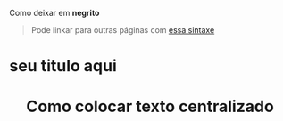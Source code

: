 Como deixar em **negrito**

> Pode linkar para outras páginas com [essa sintaxe](https://www.linkedin.com/in/igor-moura-b06605205/)

# seu titulo aqui

<h1 align="center">Como colocar texto centralizado</h1>

